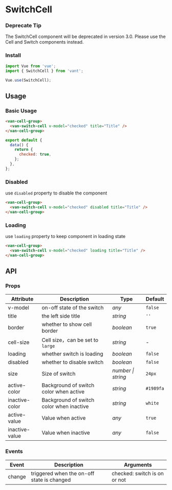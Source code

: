 # SwitchCell

### Deprecate Tip

The SwitchCell component will be deprecated in version 3.0. Please use the Cell and Switch components instead.

### Install

```js
import Vue from 'vue';
import { SwitchCell } from 'vant';

Vue.use(SwitchCell);
```

## Usage

### Basic Usage

```html
<van-cell-group>
  <van-switch-cell v-model="checked" title="Title" />
</van-cell-group>
```

```js
export default {
  data() {
    return {
      checked: true,
    };
  },
};
```

### Disabled

use `disabled` property to disable the component

```html
<van-cell-group>
  <van-switch-cell v-model="checked" disabled title="Title" />
</van-cell-group>
```

### Loading

use `loading` property to keep component in loading state

```html
<van-cell-group>
  <van-switch-cell v-model="checked" loading title="Title" />
</van-cell-group>
```

## API

### Props

| Attribute | Description | Type | Default |
| --- | --- | --- | --- |
| v-model | on-off state of the switch | _any_ | `false` |
| title | the left side title | _string_ | `''` |
| border | whether to show cell border | _boolean_ | `true` |
| cell-size | Cell size，can be set to `large` | _string_ | - |
| loading | whether switch is loading | _boolean_ | `false` |
| disabled | whether to disable switch | _boolean_ | `false` |
| size | Size of switch | _number \| string_ | `24px` |
| active-color | Background of switch color when active | _string_ | `#1989fa` |
| inactive-color | Background of switch color when inactive | _string_ | `white` |
| active-value | Value when active | _any_ | `true` |
| inactive-value | Value when inactive | _any_ | `false` |

### Events

| Event | Description | Arguments |
| --- | --- | --- |
| change | triggered when the on-off state is changed | checked: switch is on or not |
